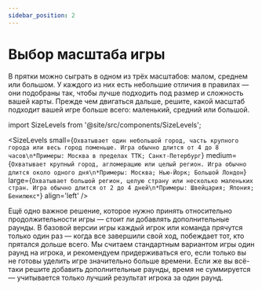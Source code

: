 ```yaml
---
sidebar_position: 2
---
```


# Выбор масштаба игры

В прятки можно сыграть в одном из трёх масштабов: малом, среднем или большом. У каждого из них есть небольшие отличия в правилах — они подобраны так, чтобы лучше подходить под размер и сложность вашей карты. Прежде чем двигаться дальше, решите, какой масштаб подходит вашей игре больше всего: маленький, средний или большой.

import SizeLevels from '@site/src/components/SizeLevels';

<SizeLevels
small={`Охватывает один небольшой город, часть крупного города или весь город поменьше. Игра обычно длится от 4 до 8 часов\n*Примеры: Москва в пределах ТТК; Санкт-Петербург`}
medium={`Охватывает крупный город, агломерацию или целый регион. Игра обычно длится около одного дня\n*Примеры: Москва; Нью-Йорк; Большой Лондон`}
large={`Охватывает большой регион, целую страну или несколько маленьких стран. Игра обычно длится от 2 до 4 дней\n*Примеры: Швейцария; Япония; Бенилюкс*`} align='left'
/>

Ещё одно важное решение, которое нужно принять относительно продолжительности игры — стоит ли добавлять дополнительные раунды. В базовой версии игры каждый игрок или команда прячутся только один раз — когда все завершили свой ход, побеждает тот, кто прятался дольше всего. Мы считаем стандартным вариантом игры один раунд на игрока, и рекомендуем придерживаться его, если только вы не готовы уделить игре значительно больше времени. Если же вы всё-таки решите добавить дополнительные раунды, время не суммируется — учитывается только лучший результат игрока за один раунд.

